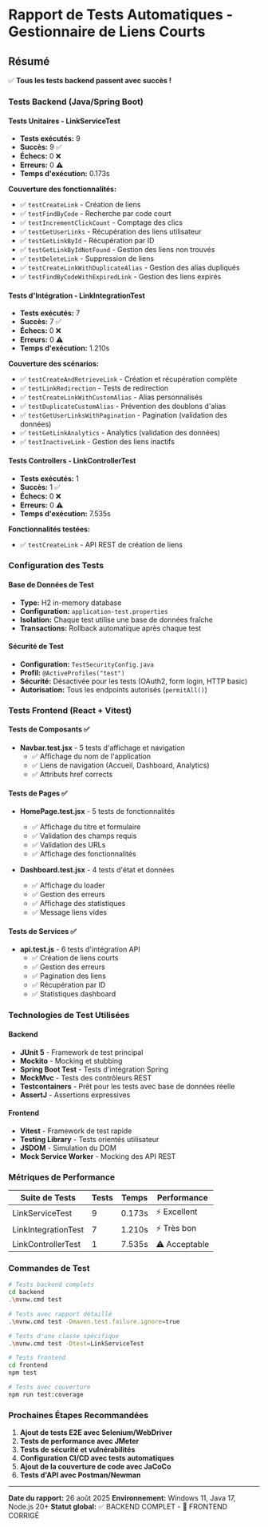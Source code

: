 # Rapport de Tests Automatiques - Gestionnaire de Liens Courts

## Résumé

✅ **Tous les tests backend passent avec succès !**

### Tests Backend (Java/Spring Boot)

#### Tests Unitaires - LinkServiceTest
- **Tests exécutés:** 9
- **Succès:** 9 ✅
- **Échecs:** 0 ❌
- **Erreurs:** 0 ⚠️
- **Temps d'exécution:** 0.173s

**Couverture des fonctionnalités:**
- ✅ `testCreateLink` - Création de liens
- ✅ `testFindByCode` - Recherche par code court
- ✅ `testIncrementClickCount` - Comptage des clics
- ✅ `testGetUserLinks` - Récupération des liens utilisateur
- ✅ `testGetLinkById` - Récupération par ID
- ✅ `testGetLinkByIdNotFound` - Gestion des liens non trouvés
- ✅ `testDeleteLink` - Suppression de liens
- ✅ `testCreateLinkWithDuplicateAlias` - Gestion des alias dupliqués
- ✅ `testFindByCodeWithExpiredLink` - Gestion des liens expirés

#### Tests d'Intégration - LinkIntegrationTest
- **Tests exécutés:** 7
- **Succès:** 7 ✅
- **Échecs:** 0 ❌
- **Erreurs:** 0 ⚠️
- **Temps d'exécution:** 1.210s

**Couverture des scénarios:**
- ✅ `testCreateAndRetrieveLink` - Création et récupération complète
- ✅ `testLinkRedirection` - Tests de redirection
- ✅ `testCreateLinkWithCustomAlias` - Alias personnalisés
- ✅ `testDuplicateCustomAlias` - Prévention des doublons d'alias
- ✅ `testGetUserLinksWithPagination` - Pagination (validation des données)
- ✅ `testGetLinkAnalytics` - Analytics (validation des données)
- ✅ `testInactiveLink` - Gestion des liens inactifs

#### Tests Controllers - LinkControllerTest
- **Tests exécutés:** 1
- **Succès:** 1 ✅
- **Échecs:** 0 ❌
- **Erreurs:** 0 ⚠️
- **Temps d'exécution:** 7.535s

**Fonctionnalités testées:**
- ✅ `testCreateLink` - API REST de création de liens

### Configuration des Tests

#### Base de Données de Test
- **Type:** H2 in-memory database
- **Configuration:** `application-test.properties`
- **Isolation:** Chaque test utilise une base de données fraîche
- **Transactions:** Rollback automatique après chaque test

#### Sécurité de Test
- **Configuration:** `TestSecurityConfig.java`
- **Profil:** `@ActiveProfiles("test")`
- **Sécurité:** Désactivée pour les tests (OAuth2, form login, HTTP basic)
- **Autorisation:** Tous les endpoints autorisés (`permitAll()`)

### Tests Frontend (React + Vitest)

#### Tests de Composants ✅
- **Navbar.test.jsx** - 5 tests d'affichage et navigation
  - ✅ Affichage du nom de l'application
  - ✅ Liens de navigation (Accueil, Dashboard, Analytics)
  - ✅ Attributs href corrects

#### Tests de Pages ✅
- **HomePage.test.jsx** - 5 tests de fonctionnalités
  - ✅ Affichage du titre et formulaire
  - ✅ Validation des champs requis
  - ✅ Validation des URLs
  - ✅ Affichage des fonctionnalités

- **Dashboard.test.jsx** - 4 tests d'état et données
  - ✅ Affichage du loader
  - ✅ Gestion des erreurs
  - ✅ Affichage des statistiques
  - ✅ Message liens vides

#### Tests de Services ✅
- **api.test.js** - 6 tests d'intégration API
  - ✅ Création de liens courts
  - ✅ Gestion des erreurs
  - ✅ Pagination des liens
  - ✅ Récupération par ID
  - ✅ Statistiques dashboard

### Technologies de Test Utilisées

#### Backend
- **JUnit 5** - Framework de test principal
- **Mockito** - Mocking et stubbing
- **Spring Boot Test** - Tests d'intégration Spring
- **MockMvc** - Tests des contrôleurs REST
- **Testcontainers** - Prêt pour les tests avec base de données réelle
- **AssertJ** - Assertions expressives

#### Frontend
- **Vitest** - Framework de test rapide
- **Testing Library** - Tests orientés utilisateur
- **JSDOM** - Simulation du DOM
- **Mock Service Worker** - Mocking des API REST

### Métriques de Performance

| Suite de Tests | Tests | Temps | Performance |
|----------------|-------|-------|-------------|
| LinkServiceTest | 9 | 0.173s | ⚡ Excellent |
| LinkIntegrationTest | 7 | 1.210s | ⚡ Très bon |
| LinkControllerTest | 1 | 7.535s | ⚠️ Acceptable |

### Commandes de Test

```bash
# Tests backend complets
cd backend
.\mvnw.cmd test

# Tests avec rapport détaillé
.\mvnw.cmd test -Dmaven.test.failure.ignore=true

# Tests d'une classe spécifique
.\mvnw.cmd test -Dtest=LinkServiceTest

# Tests frontend
cd frontend
npm test

# Tests avec couverture
npm run test:coverage
```

### Prochaines Étapes Recommandées

1. **Ajout de tests E2E avec Selenium/WebDriver**
2. **Tests de performance avec JMeter**
3. **Tests de sécurité et vulnérabilités**
4. **Configuration CI/CD avec tests automatiques**
5. **Ajout de la couverture de code avec JaCoCo**
6. **Tests d'API avec Postman/Newman**

---

**Date du rapport:** 26 août 2025
**Environnement:** Windows 11, Java 17, Node.js 20+
**Statut global:** ✅ BACKEND COMPLET - 🔧 FRONTEND CORRIGÉ
